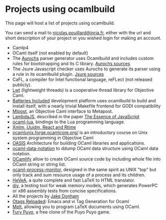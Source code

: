 <!-- ((! set title Projects using ocamlbuild !)) ((! set learn !)) -->

# Projects using ocamlbuild
This page will host a list of projects using ocamlbuild.

You can send a mail to [nicolas.pouillard@inria.fr](mailto:nicolas.pouillard@inria.fr), either with the url
and short description of your project or you wished login for making an
account.

- Camlp4
- OCaml itself (not enabled by default)
- The [Aurochs](http://aurochs.fr/) parser generator uses Ocamlbuild
 and includes custom rules for bootstrapping and its C library.
 [Aurochs sources](https://github.com/berke/aurochs)
- The Jsure Javascript checker uses Aurochs to
 generate its parser using a rule in its ocamlbuild plugin. [Jsure
 sources](https://github.com/berke/jsure)
- CaFL, a compiler for Intel functional language, reFLect (not
 released publicly).
- [Lwt](http://ocsigen.org/lwt/) (lightweight
  threads) is a cooperative thread library for Objective Caml.
- [Batteries Included](https://github.com/ocaml-batteries-team/batteries-included)
 development platform uses ocamlbuild to build and install itself,
 with a nearly trivial Makefile frontend for GODI compatibility
- [Mlpost](http://mlpost.lri.fr/), an Objective Caml interface to
  Metapost.
- [LambdaJS](https://github.com/brownplt/LambdaJS), described in
  the paper
  [The Essence of JavaScript](http://www.cs.brown.edu/research/plt/dl/jssem/v1/)
- [ocaml-lua](http://ocaml-lua.forge.ocamlcore.org/),
 bindings to the Lua programming language.
- [Xmlm, Uuidm, React and Rtime](http://erratique.ch/software)
- [ocamlunix.forge.ocamlcore.org/](http://ocamlunix.forge.ocamlcore.org/)
  is an introductory course on Unix system programming in Objective Caml
- [OASIS](http://oasis.forge.ocamlcore.org/) Architecture for building
  OCaml libraries and applications.
- [ocaml-data-notation](https://forge.ocamlcore.org/projects/odn/) to
 ddump OCaml data structure using OCaml data notation.
- [OCamlify](https://forge.ocamlcore.org/projects/ocamlify/) allow to
 create OCaml source code by including whole file into OCaml string
 or string list.
- [ocaml-process-monitor](https://forge.ocamlcore.org/projects/process-monitor/),
 designed in the same spirit as UNIX "top" but only track and sum
 resource usage of a process and its children.
- [HeVeA](http://hevea.inria.fr/), a quite complete and fast LaTeX to
 HTML translator.
- [diy](http://diy.inria.fr/), a testing tool for weak memory models,
 which generates PowerPC or x86 assembly tests from concise
 specifications.
- All the projects by [Jake Donham](http://github.com/jaked)
- [Otags Reloaded](http://askra.de/otags/): Emacs and vi Tag
 Generation for Ocaml
- [Melt](https://forge.ocamlcore.org/projects/melt/), allowing you to
 program LaTeX documents using OCaml.
- [Fury Puyo](https://forge.ocamlcore.org/projects/furypuyo), a free
 clone of the Puyo Puyo game.

